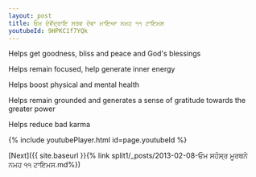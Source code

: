 ```yaml
---
layout: post
title: ਓਮ ਦੇਵੇਂਦ੍ਰਾਇ ਸਰਵ ਦੇਵਾ ਮਾਇਆ ਨਮਹ ੧੧ ਟਾਇਮਸ
youtubeId: 9HPKC1f7YQk
---
```

 
 
Helps get goodness, bliss and peace and God's blessings
 
Helps remain focused, help generate inner energy 
 
Helps boost physical and mental health 
 
Helps remain grounded and generates a sense of gratitude towards the greater power 
 
Helps reduce bad karma
 
 
 
 


{% include youtubePlayer.html id=page.youtubeId %}
 
[Next]({{ site.baseurl }}{% link  split1/_posts/2013-02-08-ਓਮ ਸਹੰਸ੍ਰ ਮੂਰਥਨੇ ਨਮਹ ੧੧ ਟਾਇਮਸ.md%})
 
